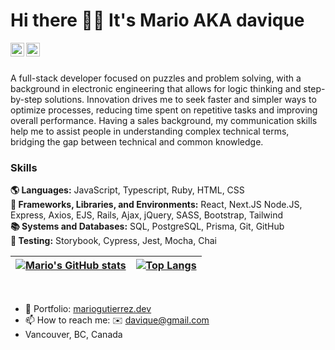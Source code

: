 # Hi there 🤙🏼 It's Mario AKA davique

<a href="https://twitter.com/davique0">
<img align="left" alt="Mario Gutierrez | Twitter" width="22px" src="https://cdn.simpleicons.org/twitter/#1DA1F2" />
</a>
<a href="https://www.linkedin.com/in/mario-d-gutierrez">
<img align="left" alt="Mario Gutierrez" width="22px" src="https://cdn.simpleicons.org/linkedin/#0A66C2" />
</a>
<br />

<br />


A full-stack developer focused on puzzles and problem solving, with a background in electronic engineering that allows for logic thinking and step-by-step solutions. Innovation drives me to seek faster and simpler ways to optimize processes, reducing time spent on repetitive tasks and improving overall performance. Having a sales background, my communication skills help me to assist people in understanding complex technical terms, bridging the gap between technical and common knowledge.

<!---
<img align="left" alt="Mario Gutierrez | Twitter" width="22px" src=https://cdn.simpleicons.org/html5/#E34F26 />
<img align="left" alt="Mario Gutierrez | Twitter" width="22px" src=https://cdn.simpleicons.org/javascript/#F7DF1E />
<img align="left" alt="Mario Gutierrez | Twitter" width="22px" src=https://cdn.simpleicons.org/nextdotjs/#FFF />

<br />

<br />
--->
### Skills
**🌎 Languages:** JavaScript, Typescript, Ruby, HTML, CSS<br />
**🧮 Frameworks, Libraries, and Environments:** React, Next.JS Node.JS, Express, Axios, EJS, Rails, Ajax, jQuery, SASS, Bootstrap, Tailwind<br />
**📚 Systems and Databases:** SQL, PostgreSQL, Prisma, Git, GitHub<br />
**🧪 Testing:** Storybook, Cypress, Jest, Mocha, Chai<br />


| [![Mario's GitHub stats](https://github-readme-stats.vercel.app/api?username=davique0&show_icons=true&theme=github_dark&count_private=true)](https://github.com/anuraghazra/github-readme-stats) | [![Top Langs](https://github-readme-stats.vercel.app/api/top-langs/?username=davique0&layout=compact&theme=github_dark&count_private=true)](https://github.com/anuraghazra/github-readme-stats) |
| ------------- | ------------- |


<br />

- 💼 Portfolio: <a href="https://www.mariogutierrez.dev/"> mariogutierrez.dev </a>
- 📫 How to reach me: ✉️ <davique@gmail.com>
- Vancouver, BC, Canada


